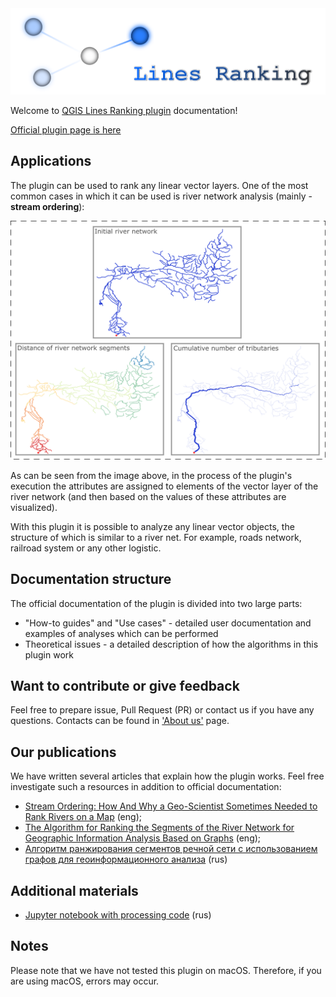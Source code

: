 <img src="https://raw.githubusercontent.com/ChrisLisbon/QGIS_LinesRankingPlugin/master/images/ranking.png" width="650"/>

Welcome to [QGIS Lines Ranking plugin](https://github.com/ChrisLisbon/QGIS_LinesRankingPlugin) documentation!

[Official plugin page is here](https://plugins.qgis.org/plugins/lines_ranking/#plugin-about)

## Applications

The plugin can be used to rank any linear vector layers. 
One of the most common cases in which it can be used is river network analysis (mainly - **stream ordering**):

<img src="https://raw.githubusercontent.com/ChrisLisbon/QGIS_LinesRankingPlugin/master/images/application.png" width="750"/>

As can be seen from the image above, in the process of the plugin's execution the attributes are assigned to elements of 
the vector layer of the river network (and then based on the values of these attributes are visualized). 

With this plugin it is possible to analyze any linear vector objects, 
the structure of which is similar to a river net. For example, roads network, railroad system or 
any other logistic.

## Documentation structure 

The official documentation of the plugin is divided into two large parts:

- "How-to guides" and "Use cases" - detailed user documentation and examples of analyses which can be performed
- Theoretical issues - a detailed description of how the algorithms in this plugin work

## Want to contribute or give feedback

Feel free to prepare issue, Pull Request (PR) or contact us if you have any questions. 
Contacts can be found in ['About us'](about.md) page.

## Our publications

We have written several articles that explain how the plugin works. Feel free investigate such a resources in addition to official documentation: 

- [Stream Ordering: How And Why a Geo-Scientist Sometimes Needed to Rank Rivers on a Map](https://medium.com/towards-data-science/stream-ordering-how-and-why-a-geo-scientist-sometimes-needed-to-rank-rivers-on-a-map-360dce356df5) (eng);
- [The Algorithm for Ranking the Segments of the River Network for Geographic Information Analysis Based on Graphs](https://medium.com/swlh/the-algorithm-for-ranking-the-segments-of-the-river-network-for-geographic-information-analysis-b25cffb0d167?sk=f1475802bd96f8d14c994a6f87f7453d) (eng);
- [Алгоритм ранжирования сегментов речной сети с использованием графов для геоинформационного анализа](https://habr.com/ru/articles/514526/) (rus)

## Additional materials 
- [Jupyter notebook with processing code](https://github.com/Dreamlone/State_Hydrological_Institute/blob/master/River_ranking.ipynb) (rus)

## Notes

Please note that we have not tested this plugin on macOS. 
Therefore, if you are using macOS, errors may occur. 